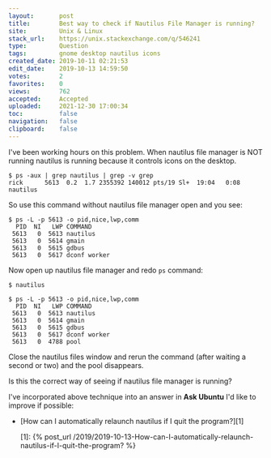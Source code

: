 ```yaml
---
layout:       post
title:        Best way to check if Nautilus File Manager is running?
site:         Unix & Linux
stack_url:    https://unix.stackexchange.com/q/546241
type:         Question
tags:         gnome desktop nautilus icons
created_date: 2019-10-11 02:21:53
edit_date:    2019-10-13 14:59:50
votes:        2
favorites:    0
views:        762
accepted:     Accepted
uploaded:     2021-12-30 17:00:34
toc:          false
navigation:   false
clipboard:    false
---
```


I've been working hours on this problem. When nautilus file manager is NOT running nautilus is running because it controls icons on the desktop.

<!-- Language-all: lang-bash -->

``` 
$ ps -aux | grep nautilus | grep -v grep
rick      5613  0.2  1.7 2355392 140012 pts/19 Sl+  19:04   0:08 nautilus

```

So use this command without nautilus file manager open and you see:

``` 
$ ps -L -p 5613 -o pid,nice,lwp,comm
  PID  NI   LWP COMMAND
 5613   0  5613 nautilus
 5613   0  5614 gmain
 5613   0  5615 gdbus
 5613   0  5617 dconf worker

```

Now open up nautilus file manager and redo `ps` command:

``` 
$ nautilus

$ ps -L -p 5613 -o pid,nice,lwp,comm
  PID  NI   LWP COMMAND
 5613   0  5613 nautilus
 5613   0  5614 gmain
 5613   0  5615 gdbus
 5613   0  5617 dconf worker
 5613   0  4788 pool

```

Close the nautilus files window and rerun the command (after waiting a second or two) and the pool disappears.

Is this the correct way of seeing if nautilus file manager is running?

I've incorporated above technique into an answer in **Ask Ubuntu** I'd like to improve if possible:

- [How can I automatically relaunch nautilus if I quit the program?][1]


  [1]: {% post_url /2019/2019-10-13-How-can-I-automatically-relaunch-nautilus-if-I-quit-the-program? %}
